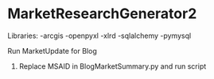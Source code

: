 # MarketResearchGenerator2

Libraries:
-arcgis
-openpyxl
-xlrd
-sqlalchemy
-pymysql


Run MarketUpdate for Blog
1. Replace MSAID in BlogMarketSummary.py and run script

